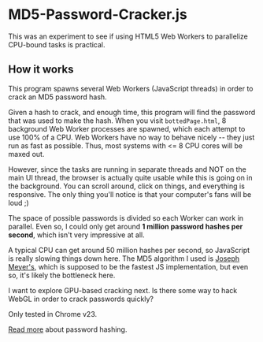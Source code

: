 # MD5-Password-Cracker.js

This was an experiment to see if using HTML5 Web Workers to parallelize CPU-bound tasks is practical.

## How it works

This program spawns several Web Workers (JavaScript threads) in order to crack an MD5 password hash.

Given a hash to crack, and enough time, this program will find the password that was used to make the hash. When you visit `bottedPage.html`, 8 background Web Worker processes are spawned, which each attempt to use 100% of a CPU. Web Workers have no way to behave nicely -- they just run as fast as possible. Thus, most systems with <= 8 CPU cores will be maxed out.

However, since the tasks are running in separate threads and NOT on the main UI thread, the browser is actually quite usable while this is going on in the background. You can scroll around, click on things, and everything is responsive. The only thing you'll notice is that your computer's fans will be loud ;) 

The space of possible passwords is divided so each Worker can work in parallel. Even so, I could only get around **1 million password hashes per second**, which isn't very impressive at all.

A typical CPU can get around 50 million hashes per second, so JavaScript is really slowing things down here. The MD5 algorithm I used is [Joseph Meyer's](http://www.myersdaily.org/joseph/javascript/md5-text.html), which is supposed to be the fastest JS implementation, but even so, it's likely the bottleneck here.

I want to explore GPU-based cracking next. Is there some way to hack WebGL in order to crack passwords quickly?

Only tested in Chrome v23.

[Read more](http://www.codinghorror.com/blog/2012/04/speed-hashing.html) about password hashing.